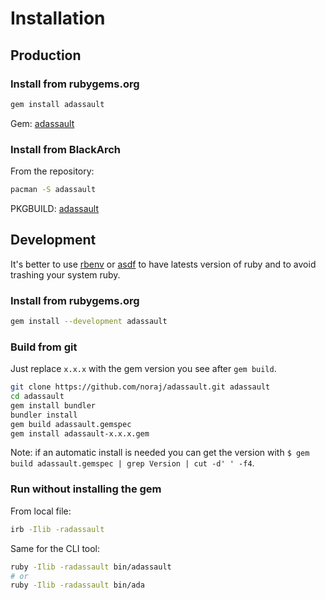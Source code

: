 # Installation

## Production

### Install from rubygems.org

```bash
gem install adassault
```

Gem: [adassault](https://rubygems.org/gems/adassault)

### Install from BlackArch

From the repository:

```bash
pacman -S adassault
```

PKGBUILD: [adassault](https://github.com/BlackArch/blackarch/blob/master/packages/adassault/PKGBUILD)

## Development

It's better to use [rbenv](https://github.com/rbenv/rbenv) or [asdf](https://github.com/asdf-vm/asdf) to have latests version of ruby and to avoid trashing your system ruby.

### Install from rubygems.org

```bash
gem install --development adassault
```

### Build from git

Just replace `x.x.x` with the gem version you see after `gem build`.

```bash
git clone https://github.com/noraj/adassault.git adassault
cd adassault
gem install bundler
bundler install
gem build adassault.gemspec
gem install adassault-x.x.x.gem
```

Note: if an automatic install is needed you can get the version with `$ gem build adassault.gemspec | grep Version | cut -d' ' -f4`.

### Run without installing the gem

From local file:

```bash
irb -Ilib -radassault
```

Same for the CLI tool:

```bash
ruby -Ilib -radassault bin/adassault
# or
ruby -Ilib -radassault bin/ada
```
